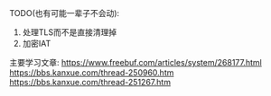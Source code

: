 TODO(也有可能一辈子不会动):
1. 处理TLS而不是直接清理掉
2. 加密IAT

主要学习文章:
https://www.freebuf.com/articles/system/268177.html
https://bbs.kanxue.com/thread-250960.htm
https://bbs.kanxue.com/thread-251267.htm

